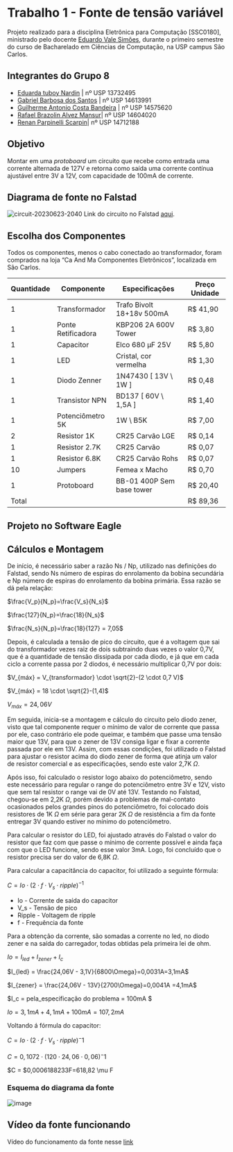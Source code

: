 # Trabalho 1 - Fonte de tensão variável
Projeto realizado para a disciplina Eletrônica para Computação [SSC0180], ministrado pelo docente [Eduardo Vale Simões](https://gitlab.com/simoesusp), durante o primeiro semestre do curso de Bacharelado em Ciências de Computação, na USP campus São Carlos.

## Integrantes do Grupo 8
* [Eduarda tuboy Nardin](https://github.com/EduardaTNardin) | nº USP 13732495
* [Gabriel Barbosa dos Santos](https://github.com/GotemBarbosa) | nº USP 14613991
* [Guilherme Antonio Costa Bandeira](https://github.com/Guilherme-Bandeira) | nº USP 14575620
* [Rafael Brazolin Alvez Mansur](https://github.com/RafaelMansurUsp)| nº USP 14604020
* [Renan Parpinelli Scarpin](https://github.com/RenanScarpin)| nº USP 14712188

## Objetivo
Montar em uma *protoboard* um circuito que recebe como entrada uma corrente alternada de 127V e retorna como saída uma corrente contínua ajustável entre 3V a 12V, com capacidade de 100mA de corrente.

## Diagrama de fonte no Falstad
![circuit-20230623-2040](https://github.com/EduardaTNardin/SSC0180-Elet2-Fonte-de-Tensao/assets/128496419/eff1741d-a03e-48c7-b863-e95b94549229)
Link do circuito no Falstad [aqui](https://tinyurl.com/2mkt75e9).

## Escolha dos Componentes
Todos os componentes, menos o cabo conectado ao transformador, foram comprados na loja “Ca And Ma Componentes Eletrônicos”, localizada em São Carlos.

Quantidade | Componente | Especificações | Preço Unidade
--- | --- | --- | ---
1 | Transformador | Trafo Bivolt 18+18v 500mA | R$ 41,90
1 | Ponte Retificadora | KBP206 2A 600V Tower | R$ 3,80
1 | Capacitor | Elco 680 µF 25V | R$ 5,80
1 | LED | Cristal, cor vermelha | R$ 1,30
1 | Diodo Zenner | 1N47430 [ 13V \ 1W ] | R$ 0,48
1 | Transistor NPN | BD137 [ 60V \ 1,5A ] | R$ 1,40
1 | Potenciômetro 5K | 1W \ B5K | R$ 7,00
2 | Resistor 1K | CR25 Carvão LGE | R$ 0,14
1 | Resistor 2.7K | CR25 Carvão | R$ 0,07
1 | Resistor 6.8K | CR25 Carvão Rohs | R$ 0,07
10 | Jumpers | Femea x Macho | R$ 0,70
1 | Protoboard | BB-01 400P Sem base tower | R$ 20,40
Total | | | R$ 89,36

## Projeto no Software Eagle

## Cálculos e Montagem
De início, é necessário saber a razão Ns / Np, utilizado nas definições do Falstad, sendo Ns número de espiras do enrolamento da bobina secundária e Np número de espiras do enrolamento da bobina primária. Essa razão se dá pela relação:

$\frac{V_p}{N_p}=\frac{V_s}{N_s}$

$\frac{127}{N_p}=\frac{18}{N_s}$

$\frac{N_s}{N_p}=\frac{18}{127} = 7,05$

Depois, é calculada a tensão de pico do circuito, que é a voltagem que sai do transformador vezes raiz de dois subtraindo duas vezes o valor 0,7V, que é a quantidade de tensão dissipada por cada diodo, e já que em cada ciclo a corrente passa por 2 diodos, é necessário multiplicar 0,7V por dois:

$V_{máx} = V_{transformador} \cdot \sqrt{2}-(2 \cdot 0,7 V)$

$V_{máx} = 18 \cdot \sqrt{2}-(1,4)$

$V_{máx} = 24,06 V$

Em seguida, inicia-se a montagem e cálculo do circuito pelo diodo zener, visto que tal componente requer o mínimo de valor de corrente que passa por ele, caso contrário ele pode queimar, e também que passe uma tensão maior que 13V, para que o zener de 13V consiga ligar e fixar a corrente passada por ele em 13V. Assim, com essas condições, foi utilizado o Falstad para ajustar o resistor acima do diodo zener de forma que atinja um valor de resistor comercial e as especificações, sendo este valor 2,7K $\Omega$.

Após isso, foi calculado o resistor logo abaixo do potenciômetro, sendo este necessário para regular o range do potenciômetro entre 3V e 12V, visto que sem tal resistor o range vai de 0V até 13V. Testando no Falstad, chegou-se em 2,2K $\Omega$, porém devido a problemas de mal-contato ocasionados pelos grandes pinos do potenciômetro, foi colocado dois resistores de 1K $\Omega$ em série para gerar 2K $\Omega$ de resistência a fim da fonte entregar 3V quando estiver no mínimo do potenciômetro.

Para calcular o resistor do LED, foi ajustado através do Falstad o valor do resistor que faz com que passe o mínimo de corrente possível e ainda faça com que o LED funcione, sendo esse valor 3mA. Logo, foi concluído que o resistor precisa ser do valor de 6,8K $\Omega$.

Para calcular a capacitância do capacitor, foi utilizado a seguinte fórmula:

$C = Io \cdot (2 \cdot f \cdot V_s \cdot ripple)^{-1}$

* Io - Corrente de saída do capacitor
* V_s - Tensão de pico
* Ripple - Voltagem de ripple
* f - Frequência da fonte

Para a obtenção da corrente, são somadas a corrente no led, no diodo zener e na saída do carregador, todas obtidas pela primeira lei de ohm.

$Io = I_{led} + I_{zener} + I_c$

$I_{led} = \frac{24,06V - 3,1V}{6800\Omega}=0,0031A=3,1mA$

$I_{zener} = \frac{24,06V - 13V}{2700\Omega}=0,0041A =4,1mA$

$I_c = pela_especificação do problema = 100mA $

$Io = 3,1mA + 4,1mA + 100mA = 107,2mA$

Voltando á fórmula do capacitor:

$C = Io \cdot (2 \cdot f \cdot V_s \cdot ripple)^-1$

$C = 0,1072 \cdot (120 \cdot 24,06 \cdot 0,06)^-1$

$C = $0,0006188233F=618,82 \mu F

### Esquema do diagrama da fonte
![image](https://github.com/EduardaTNardin/SSC0180-Elet2-Fonte-de-Tensao/assets/128496419/bbf88920-d824-407e-98b8-3a7f5e0b5204)



## Vídeo da fonte funcionando
Vídeo do funcionamento da fonte nesse [link](https://drive.google.com/file/d/1ItndYaJXKqj53ECNaNRtKMORyY3nLMsF/view?usp=sharing)

































